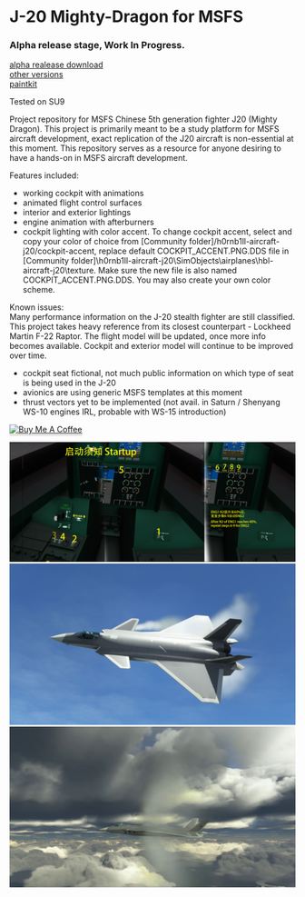 # J-20 Mighty-Dragon for MSFS
### Alpha release stage, Work In Progress. 
[alpha realease download](https://github.com/h0rnb1ll/mighty-dragon/releases/download/0.3.1/hbl-aircraft-j20-0.3.1.zip)    
[other versions](https://github.com/h0rnb1ll/mighty-dragon/releases)    
[paintkit](https://github.com/h0rnb1ll/mighty-dragon/releases/download/Paintkit/paintkit.zip)

Tested on SU9

Project repository for MSFS Chinese 5th generation fighter J20 (Mighty Dragon). This project is primarily meant to be a study platform for MSFS aircraft development, exact replication of the J20 aircraft is non-essential at this moment. This repository serves as a resource for anyone desiring to have a hands-on in MSFS aircraft development.

Features included:
* working cockpit with animations
* animated flight control surfaces
* interior and exterior lightings
* engine animation with afterburners
* cockpit lighting with color accent.
To change cockpit accent, select and copy your color of choice from [Community folder]/h0rnb1ll-aircraft-j20/cockpit-accent, replace default COCKPIT_ACCENT.PNG.DDS file in [Community folder]\h0rnb1ll-aircraft-j20\SimObjects\airplanes\hbl-aircraft-j20\texture. Make sure the new file is also named COCKPIT_ACCENT.PNG.DDS. You may also create your own color scheme.

Known issues:    
Many performance information on the J-20 stealth fighter are still classified. This project takes heavy reference from its closest counterpart - Lockheed Martin F-22 Raptor. The flight model will be updated, once more info becomes available. Cockpit and exterior model will continue to be improved over time.
- cockpit seat fictional, not much public information on which type of seat is being used in the J-20
- avionics are using generic MSFS templates at this moment
- thrust vectors yet to be implemented (not avail. in Saturn / Shenyang WS-10 engines IRL, probable with WS-15 introduction)

<a href="https://www.buymeacoffee.com/hornbill" target="_blank"><img src="https://www.buymeacoffee.com/assets/img/custom_images/orange_img.png" alt="Buy Me A Coffee" style="height: 41px !important;width: 174px !important;box-shadow: 0px 3px 2px 0px rgba(190, 190, 190, 0.5) !important;-webkit-box-shadow: 0px 3px 2px 0px rgba(190, 190, 190, 0.5) !important;" ></a>

![Startup](https://github.com/h0rnb1ll/mighty-dragon/blob/main/images/screenshots/Microsoft%20Flight%20Simulator_2021.10.07-22.37_1.jpg)
![Cockpit WIP](https://github.com/h0rnb1ll/mighty-dragon/blob/main/images/screenshots/scr.2204.01.jpg)
![Cockpit WIP](https://github.com/h0rnb1ll/mighty-dragon/blob/main/images/screenshots/scr.2204.02.jpg)
